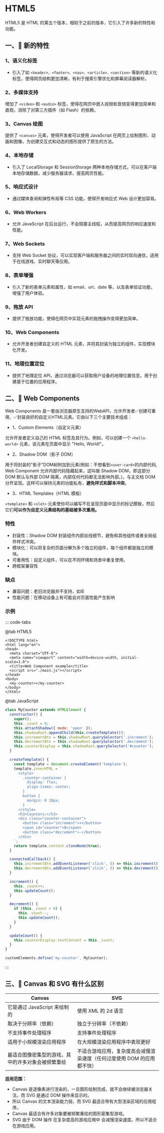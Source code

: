 # HTML5 

HTML5 是 HTML 的第五个版本，相较于之前的版本，它引入了许多新的特性和功能。

## 一、:tada: 新的特性

### 1、语义化标签

- 引入了如 `<header>、<footer>、<nav>、<article>、<section>` 等新的语义化标签，使得网页结构更加清晰，有利于搜索引擎优化和屏幕阅读器解析。

### 2、多媒体支持

增加了 `<video>` 和 `<audio>` 标签，使得在网页中嵌入视频和音频变得更加简单和直观，消除了对第三方插件（如 Flash）的依赖。

### 3、Canvas 绘图

提供了 `<canvas>` 元素，使得开发者可以使用 JavaScript 在网页上绘制图形、动画和图像，为创建交互式和动态的图形提供了原生的方法。

### 4、本地存储

- 引入了 LocalStorage 和 SessionStorage 两种本地存储方式，可以在客户端本地存储数据，减少服务器请求，提高网页性能。

### 5、响应式设计

- 通过媒体查询和弹性布局等 CSS 功能，使得开发响应式 Web 设计更加容易。

### 6、Web Workers

- 允许 JavaScript 在后台运行，不会阻塞主线程，从而提高网页的响应速度和性能。

### 7、Web Sockets

- 支持 Web Socket 协议，可以实现客户端和服务器之间的实时双向通信，适用于在线游戏、实时聊天等应用。

### 8、表单增强

- 引入了新的表单元素和属性，如 email、url、date 等，以及表单验证功能，增强了用户体验。

### 9、拖放 API

- 提供了拖放功能，使得在网页中实现元素的拖拽操作变得更加简单。

### 10、Web Components

- 允许开发者创建自定义的 HTML 元素，并将其封装为独立的组件，实现模块化开发。

### 11、地理位置定位

- 提供了地理定位 API，通过浏览器可以获取用户设备的地理位置信息，用于创建基于位置的应用程序。

## 二、🤡 Web Components

Web Components 是一套由浏览器原生支持的WebAPI，允许开发者✅创建可重用、✅封装良好的自定义HTML元素。它由以下三个主要技术组成：

 - 1、Custom Elements（自定义元素）

允许开发者定义自己的 HTML 标签及其行为。例如，可以创建一个 `<hello-world>` 元素，该元素在页面中显示 "Hello, World!"。

 - 2、Shadow DOM（影子 DOM）

用于将封装的"影子"DOM树附加到元素(例如：不想看到`<user-card>`的内部代码, Web Component 允许内部代码隐藏起来，这叫做 Shadow DOM，即这部分 DOM 默认与外部 DOM 隔离，内部任何代码都无法影响外部。)，与主文档 DOM 分开呈现。这样可以保持元素的功能私有，<b>避免样式和脚本冲突</b>。

 - 3、HTML Templates（HTML 模板）

`<template>` 和 `<slot>` 元素使你可以编写不在呈现页面中显示的标记模板，然后它们<strong>可以作为自定义元素结构的基础被多次重用。</strong>

### 特性
  - 封装性：Shadow DOM 封装组件内部丝线细节，避免和其他组件或者全局组件样式冲突。
  - 模块化：可以将复杂的页面分解为多个独立的组件，每个组件都是独立的模块。
  - 可重用性：自定义组件，可以在不同环境和场景中重复使用。
  - 跨框架兼容性

### 缺点
  - 兼容问题：老旧浏览器并不支持，如IE
  - 性能问题：在移动设备上有可能会对页面性能产生影响

### 示例
::: code-tabs

@tab HTML5

```html5
<!DOCTYPE html>
<html lang="en">
<head>
  <meta charset="UTF-8">
  <meta name="viewport" content="width=device-width, initial-scale=1.0">
  <title>Web Component example</title>
  <script src="./main.js"></script>
</head>
<body>
  <my-counter></my-counter>
</body>
</html>
```

@tab JavaScript

```js
class MyCounter extends HTMLElement {
  constructor() {
    super();
    this._count = 0;
    this.attachShadow({ mode: 'open' });
    this.shadowRoot.appendChild(this.createTemplate());
    this.incrementBtn = this.shadowRoot.querySelector('.increment');
    this.decrementBtn = this.shadowRoot.querySelector('.decrement');
    this.counterDisplay = this.shadowRoot.querySelector('#counter');
  }

  createTemplate() {
    const template = document.createElement('template');
    template.innerHTML = `
      <style>
        .counter-container {
          display: flex;
          align-items: center;
        }
        button {
          margin: 0 10px;
        }
      </style>
      <h3>Counters:</h3>
      <div class="counter-container">
        <button class="increment">+</button>
        <span id="counter">0</span>
        <button class="decrement">-</button>
      </div>
    `;
    return template.content.cloneNode(true);
  }

  connectedCallback() {
    this.incrementBtn.addEventListener('click', () => this.increment());
    this.decrementBtn.addEventListener('click', () => this.decrement());
  }

  increment() {
    this._count++;
    this.updateCount();
  }

  decrement() {
    if (this._count > 0) {
      this._count--;
      this.updateCount();
    }
  }

  updateCount() {
    this.counterDisplay.textContent = this._count;
  }
}

customElements.define('my-counter', MyCounter);

```
:::


## 三、:tada: Canvas 和 SVG 有什么区别

| Canvas | SVG |
| --- | --- |
| 它是通过 JavaScript 来绘制的 | 使用 XML 的 2d 语言 |
| 取决于分辨率（依赖） | 独立于分辨率（不依赖） |
| 不支持事件处理程序 | 支持事件处理程序 |
| 适用于小规模渲染应用程序 | 在大规模渲染应用程序中表现更好 |
| 最适合图像密集型的游戏，其中的许多对象会被频繁重绘 | 不适合游戏应用，复杂度高会减慢渲染速度（任何过度使用 DOM 的应用都不快） |

**适用范围：**

- Canvas 是逐像素进行渲染的，一旦图形绘制完成，就不会继续被浏览器关注。而 SVG 是通过 DOM 操作来显示的。
- 所以 Canvas 的文本渲染能力弱，而 SVG 最适合带有大型渲染区域的应用程序。
- Canvas 最适合有许多对象要被频繁重绘的图形密集型游戏。
- SVG 由于 DOM 操作 在复杂度高的游戏应用中 会减慢渲染速度。所以不适合在游戏应用。